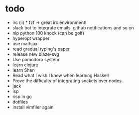# todo

- irc (ii) * fzf -> great irc environment!
- slack bot to integrate emails, github notifications and so on
- nlp python 100 knock (can be golf)
- hyperopt wrapper
- use mathjax
- read gradual typing's paper
- release new blaze-svg
- Use pomodoro system
- learn clojure
- learn Shen
- Read what I wish I knew when learning Haskell
- Prove the difficulty of integrating sockets over nodes.
- jack
- isp
- risp in go
- dotfiles
- install vimfiler again
